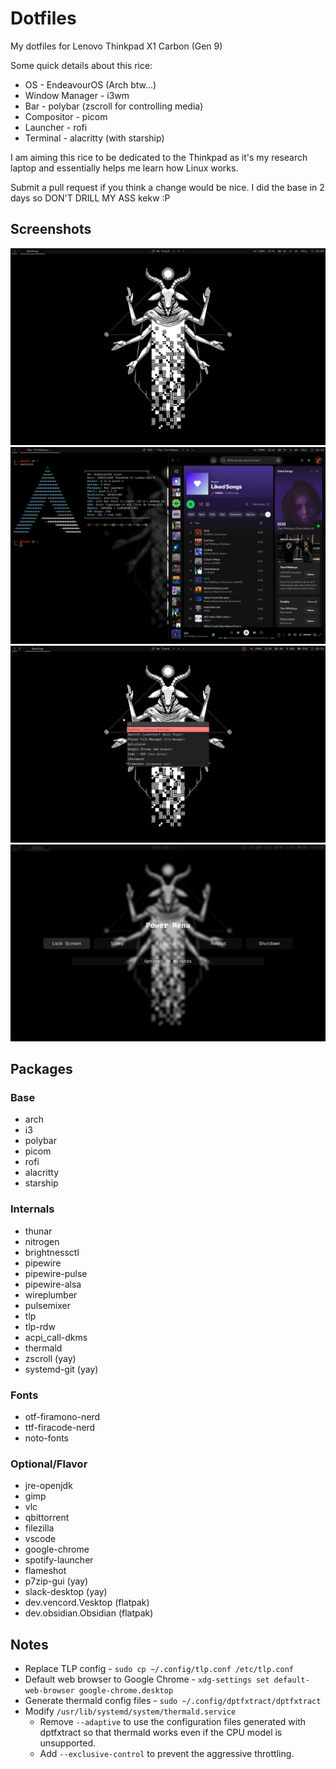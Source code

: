 # Dotfiles
My dotfiles for Lenovo Thinkpad X1 Carbon (Gen 9)

Some quick details about this rice:
- OS - EndeavourOS (Arch btw...)
- Window Manager - i3wm
- Bar - polybar (zscroll for controlling media)
- Compositor - picom
- Launcher - rofi
- Terminal - alacritty (with starship)

I am aiming this rice to be dedicated to the Thinkpad as it's my research laptop and essentially helps me learn how Linux works.

Submit a pull request if you think a change would be nice. I did the base in 2 days so DON'T DRILL MY ASS kekw :P

## Screenshots
![1](./images/1.png?raw=true)
![2](./images/2.png?raw=true)
![3](./images/3.png?raw=true)
![4](./images/4.png?raw=true)

## Packages
### Base
- arch
- i3
- polybar
- picom
- rofi
- alacritty
- starship
### Internals
- thunar
- nitrogen
- brightnessctl
- pipewire
- pipewire-pulse
- pipewire-alsa
- wireplumber
- pulsemixer
- tlp
- tlp-rdw
- acpi_call-dkms
- thermald
- zscroll (yay)
- systemd-git (yay)
### Fonts
- otf-firamono-nerd
- ttf-firacode-nerd
- noto-fonts
### Optional/Flavor
- jre-openjdk
- gimp
- vlc
- qbittorrent
- filezilla
- vscode
- google-chrome
- spotify-launcher
- flameshot
- p7zip-gui (yay)
- slack-desktop (yay)
- dev.vencord.Vesktop (flatpak)
- dev.obsidian.Obsidian (flatpak)

## Notes
- Replace TLP config - `sudo cp ~/.config/tlp.conf /etc/tlp.conf`
- Default web browser to Google Chrome - `xdg-settings set default-web-browser google-chrome.desktop`
- Generate thermald config files - `sudo ~/.config/dptfxtract/dptfxtract`
- Modify `/usr/lib/systemd/system/thermald.service`
    - Remove `--adaptive` to use the configuration files generated with dptfxtract so that thermald works even if the CPU model is unsupported.
    - Add `--exclusive-control` to prevent the aggressive throttling.
